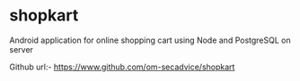 # shopkart
Android application for online shopping cart using Node and PostgreSQL on server 

Github url:-
https://www.github.com/om-secadvice/shopkart
